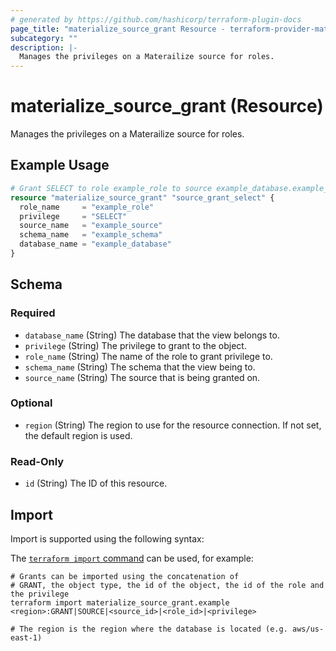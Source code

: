 ```yaml
---
# generated by https://github.com/hashicorp/terraform-plugin-docs
page_title: "materialize_source_grant Resource - terraform-provider-materialize"
subcategory: ""
description: |-
  Manages the privileges on a Materailize source for roles.
---
```


# materialize_source_grant (Resource)

Manages the privileges on a Materailize source for roles.

## Example Usage

```terraform
# Grant SELECT to role example_role to source example_database.example_schema.example_source
resource "materialize_source_grant" "source_grant_select" {
  role_name     = "example_role"
  privilege     = "SELECT"
  source_name   = "example_source"
  schema_name   = "example_schema"
  database_name = "example_database"
}
```

<!-- schema generated by tfplugindocs -->
## Schema

### Required

- `database_name` (String) The database that the view belongs to.
- `privilege` (String) The privilege to grant to the object.
- `role_name` (String) The name of the role to grant privilege to.
- `schema_name` (String) The schema that the view being to.
- `source_name` (String) The source that is being granted on.

### Optional

- `region` (String) The region to use for the resource connection. If not set, the default region is used.

### Read-Only

- `id` (String) The ID of this resource.

## Import

Import is supported using the following syntax:

The [`terraform import` command](https://developer.hashicorp.com/terraform/cli/commands/import) can be used, for example:

```shell
# Grants can be imported using the concatenation of
# GRANT, the object type, the id of the object, the id of the role and the privilege
terraform import materialize_source_grant.example <region>:GRANT|SOURCE|<source_id>|<role_id>|<privilege>

# The region is the region where the database is located (e.g. aws/us-east-1)
```
